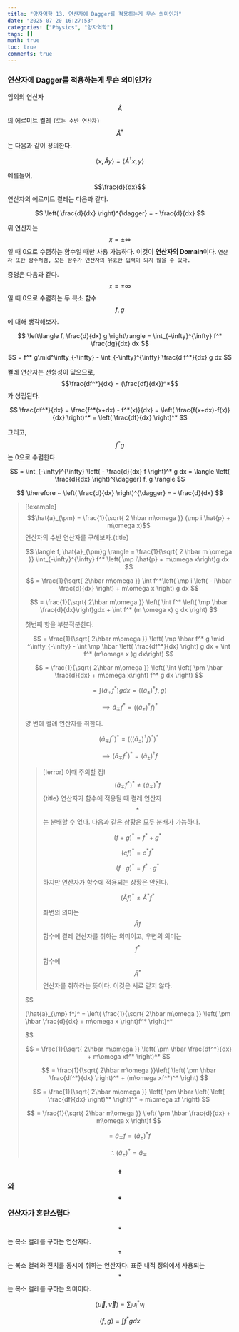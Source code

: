 ```yaml
---
title: "양자역학 13. 연산자에 Dagger를 적용하는게 무슨 의미인가"
date: "2025-07-20 16:27:53"
categories: ["Physics", "양자역학"]
tags: []
math: true
toc: true
comments: true
---
```


### 연산자에 Dagger를 적용하는게 무슨 의미인가?
임의의 연산자 $$\hat{A}$$의 에르미트 켤레 `(또는 수반 연산자)` $$\hat{A}^{\dagger}$$는 다음과 같이 정의한다.

$$
\langle x, \hat{A}y \rangle = \langle \hat{A}^{\dagger}x, y \rangle
$$

예를들어, $$\frac{d}{dx}$$ 연산자의 에르미트 켤레는 다음과 같다.

$$
\left( \frac{d}{dx} \right)^{\dagger} = - \frac{d}{dx}
$$

위 연산자는 $$x=\pm \infty$$일 때 0으로 수렴하는 함수일 때만 사용 가능하다. 이것이 **연산자의 Domain**이다. `연산자 또한 함수처럼, 모든 함수가 연산자의 유효한 입력이 되지 않을 수 있다.`

증명은 다음과 같다. $$x=\pm \infty$$일 때 0으로 수렴하는 두 복소 함수 $$f, g$$에 대해 생각해보자.

$$
\left\langle  f, \frac{d}{dx} g  \right\rangle = \int_{-\infty}^{\infty} f^*  \frac{dg}{dx} dx
$$


$$
= f^* g\mid^\infty_{-\infty} - \int_{-\infty}^{\infty} \frac{d f^*}{dx} g dx
$$

켤레 연산자는 선형성이 있으므로, $$\frac{df^*}{dx} = (\frac{df}{dx})^*$$가 성립된다.

$$
\frac{df^*}{dx} = \frac{f^*(x+dx) - f^*(x)}{dx} = \left(  \frac{f(x+dx)-f(x)}{dx}  \right)^* = \left( \frac{df}{dx} \right)^*
$$

그리고, $$f^*g$$는 0으로 수렴한다.

$$
= \int_{-\infty}^{\infty} \left( - \frac{d}{dx} f \right)^* g dx = \langle \left( \frac{d}{dx} \right)^{\dagger} f, g \rangle
$$


$$
\therefore ~ \left( \frac{d}{dx} \right)^{\dagger} = - \frac{d}{dx}
$$


> [!example] $$\hat{a}_{\pm} = \frac{1}{\sqrt{ 2 \hbar m\omega }} (\mp i \hat{p} + m\omega x)$$ 연산자의 수반 연산자를 구해보자.{title}
> 
> $$
> \langle f, \hat{a}_{\pm}g \rangle = \frac{1}{\sqrt{ 2 \hbar m \omega }} \int_{-\infty}^{\infty} f^* \left( \mp i\hat{p} + m\omega x\right)g dx
> $$
> 
> 
> $$
> = \frac{1}{\sqrt{ 2\hbar m\omega }} \int f^*\left(  \mp i \left( - i\hbar \frac{d}{dx} \right) + m\omega x \right) g dx
> $$
> 
> 
> $$
> = \frac{1}{\sqrt{ 2\hbar m\omega }} \left( \int f^* \left(  \mp \hbar \frac{d}{dx}\right)gdx + \int f^* (m \omega x)  g dx \right)
> $$
> 
> 첫번째 항을 부분적분한다.
> 
> $$
> = \frac{1}{\sqrt{ 2\hbar m\omega }} \left( \mp \hbar f^* g \mid ^\infty_{-\infty} - \int \mp \hbar \left( \frac{df^*}{dx} \right) g dx + \int f^* (m\omega x )g dx\right)
> $$
> 
> 
> $$
> = \frac{1}{\sqrt{ 2\hbar m\omega }} \left(  \int \left( \pm \hbar \frac{d}{dx} + m\omega x\right) f^* g dx  \right)
> $$
> 
> 
> $$
> = \int (\hat{a}_{\mp} f^*)g dx = \langle (\hat{a}_{\pm})^{\dagger}f,g \rangle
> $$
> 
> 
> $$
> \implies \hat{a}_{\mp}f^* = ((\hat{a}_{\pm})^{\dagger}f)^*
> $$
> 
> 양 변에 켤례 연산자를 취한다.
> 
> $$
> (\hat{a}_{\mp} f^*)^* = (((\hat{a}_{\pm})^{\dagger} f)^*)^*
> $$
> 
> 
> $$
> \implies (\hat{a}_{\mp} f^*)^* = (\hat{a}_{\pm})^{\dagger} f
> $$
> 
> > [!error] 이때 주의할 점! $$(\hat{a}_{\mp}f^*)^* \neq (\hat{a}_{\mp})^* f$${title}
> > 연산자가 함수에 적용될 때 켤레 연산자 $$*$$는 분배할 수 없다.
> > 다음과 같은 상황은 모두 분배가 가능하다.
> > 
> > $$
> > (f+g)^* = f^* + g^*
> > $$
> > 
> > 
> > $$
> > (cf)^* = c^* f^*
> > $$
> > 
> > 
> > $$
> > (f \cdot g)^* = f^* \cdot g^*
> > $$
> > 
> > 하지만 연산자가 함수에 적용되는 상황은 안된다.
> > 
> > $$
> > (\hat{A}f)^* \neq \hat{A}^* f^*
> > $$
> > 
> > 좌변의 의미는 $$\hat{A}f$$ 함수에 켤레 연산자를 취하는 의미이고,
> > 우변의 의미는 $$f^*$$ 함수에 $$\hat{A}^*$$ 연산자를 취하라는 뜻이다.
> > 이것은 서로 같지 않다.
> 
> 
> 
> $$
> 
> (\hat{a}_{\mp} f^*)^* = \left( \frac{1}{\sqrt{ 2\hbar m\omega }} \left( \pm \hbar \frac{d}{dx} + m\omega x \right)f^* \right)^*
> 
> $$
> 
> 
> 
> $$
> = \frac{1}{\sqrt{ 2\hbar m\omega }} \left( \pm \hbar \frac{df^*}{dx} + m\omega xf^* \right)^*
> $$
> 
> 
> $$
> = \frac{1}{\sqrt{ 2\hbar m\omega }}\left(  \left( \pm \hbar \frac{df^*}{dx} \right)^* + (m\omega xf^*)^* \right)
> $$
> 
> 
> $$
> = \frac{1}{\sqrt{ 2\hbar m\omega }} \left( \pm \hbar \left( \left( \frac{df}{dx} \right)^* \right)^* + m\omega xf \right)
> $$
> 
> 
> $$
> = \frac{1}{\sqrt{ 2\hbar m\omega }} \left( \pm \hbar \frac{d}{dx} + m\omega x \right)f
> $$
> 
> 
> $$
> = \hat{a}_{\mp}f = (\hat{a}_{\pm})^{\dagger} f
> $$
> 
> 
> $$
> \therefore ~ (\hat{a}_{\pm})^{\dagger} = \hat{a}_{\mp}
> $$
> 

### $$\dagger$$와 $$*$$ 연산자가 혼란스럽다
$$*$$는 복소 켤레를 구하는 연산자다. $$\dagger$$는 복소 켤레와 전치를 동시에 취하는 연산자다. 표준 내적 정의에서 사용되는 $$*$$는 복소 켤레를 구하는 의미이다.

$$
\langle \vec{u}, \vec{v} \rangle = \sum_{i} u_{i}^* v_{i}
$$


$$
\langle f, g \rangle = \int f^* g dx
$$
